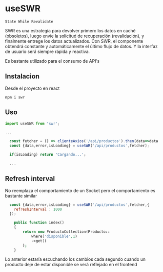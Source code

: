# useSWR

`State While Revalidate`

SWR es una estrategia para devolver primero los datos en caché (obsoletos), luego envíe la solicitud de recuperación (revalidación), y finalmente entrege los datos actualizados. Con SWR, el componente obtendrá constante y automáticamente el último flujo de datos. Y la interfaz de usuario será siempre rápida y reactiva.

Es bastante utilizado para el consumo de API's

## Instalacion

Desde el proyecto en react 

```npm i swr```

## Uso

```jsx
import useSWR from 'swr';

...

  const fetcher = () => clienteAxios('/api/productos').then(data=>data.data.data);
  const {data,error,isLoading} = useSWR('/api/productos',fetcher);

  if(isLoading) return 'Cargando...';

  ...
```
## Refresh interval

No reemplaza el comportamiento de un Socket pero el comportamiento es bastante similar

```jsx
  const {data,error,isLoading} = useSWR('/api/productos',fetcher,{
    refreshInterval : 1000
  });
```

```php
    public function index()
    {
        return new ProductoCollection(Producto::
            where('disponible',1)
            ->get()
        );
    }

```
Lo anterior estaría escuchando los cambios cada segundo cuando un producto deje de estar disponible se verá reflejado en el frontend
